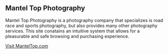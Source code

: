 ## Mantel Top Photography


Mantel Top Photography is a photography company that specializes is road race and sports photography, but also provides many other photography services. This site conatains an intuitive system that allows for a pleasurable and safe browsing and purchasing experience. 

[Visit MantelTop.com](http://www.manteltop.com/)
